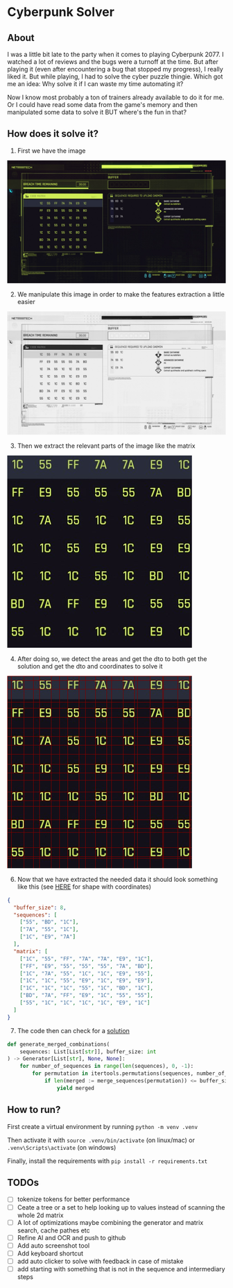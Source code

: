 # Cyberpunk Solver

## About
I was a little bit late to the party when it comes to playing Cyberpunk 2077. I watched a lot of reviews and the bugs were a turnoff at the time. But after playing it (even after encountering a bug that stopped my progress), I really liked it. But while playing, I had to solve the cyber puzzle thingie. Which got me an idea: Why solve it if I can waste my time automating it?

Now I know most probably a ton of trainers already available to do it for me. Or I could have read some data from the game's memory and then manipulated some data to solve it BUT where's the fun in that?

## How does it solve it?
1. First we have the image

![RawImage](docs/images/raw/1.jpg)

2. We manipulate this image in order to make the features extraction a little easier

![ProcessedImage](docs/images/processed/1/1-1-bw.jpg)

3. Then we extract the relevant parts of the image like the matrix

![MatrixImage](docs/images/processed/1/1-0-cropped.jpg)

4. After doing so, we detect the areas and get the dto to both get the solution and get the dto and coordinates to solve it

![MatrixImageOverlay](docs/images/processed/1/1-2-matrix.jpg)


6. Now that we have extracted the needed data it should look something like this (see [HERE](./docs/results/2022-15-12_12-07-04c76539ab-cba0-4970-93c4-c3e98c540484.json) for shape with coordinates)

```json
{
  "buffer_size": 8,
  "sequences": [
    ["55", "BD", "1C"],
    ["7A", "55", "1C"],
    ["1C", "E9", "7A"]
  ],
  "matrix": [
    ["1C", "55", "FF", "7A", "7A", "E9", "1C"],
    ["FF", "E9", "55", "55", "55", "7A", "BD"],
    ["1C", "7A", "55", "1C", "1C", "E9", "55"],
    ["1C", "1C", "55", "E9", "1C", "E9", "E9"],
    ["1C", "1C", "1C", "55", "1C", "BD", "1C"],
    ["BD", "7A", "FF", "E9", "1C", "55", "55"],
    ["55", "1C", "1C", "1C", "1C", "E9", "1C"]
  ]
}
```

7. The code then can check for a [solution](./src/solver/matrix_solver.py)
```python
def generate_merged_combinations(
    sequences: List[List[str]], buffer_size: int
) -> Generator[List[str], None, None]:
    for number_of_sequences in range(len(sequences), 0, -1):
        for permutation in itertools.permutations(sequences, number_of_sequences):
            if len(merged := merge_sequences(permutation)) <= buffer_size:
                yield merged
```



## How to run?

First create a virtual environment by running `python -m venv .venv`

Then activate it with `source .venv/bin/activate` (on linux/mac) or `.venv\Scripts\activate` (on windows)

Finally, install the requirements with `pip install -r requirements.txt`


## TODOs
- [ ] tokenize tokens for better performance
- [ ] Ceate a tree or a set to help looking up to values instead of scanning the whole 2d matrix
- [ ] A lot of optimizations maybe combining the generator and matrix search, cache pathes etc
- [ ] Refine AI and OCR and push to github
- [ ] Add auto screenshot tool
- [ ] Add keyboard shortcut
- [ ] add auto clicker to solve with feedback in case of mistake
- [ ] add starting with something that is not in the sequence and  intermediary steps
